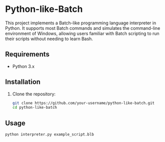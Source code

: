 # Python-like-Batch

This project implements a Batch-like programming language interpreter in Python. It supports most Batch commands and simulates the command-line environment of Windows, allowing users familiar with Batch scripting to run their scripts without needing to learn Bash.

## Requirements

- Python 3.x

## Installation

1. Clone the repository:

   ```bash
   git clone https://github.com/your-username/python-like-batch.git
   cd python-like-batch

## Usage

   ```bash
   python interpreter.py example_script.blb

